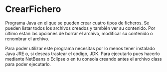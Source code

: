 # CrearFichero
Programa Java en el que se pueden crear cuatro tipos de ficheros. 
Se pueden listar todos los archivos creados y también ver su contenido.
Por último estan las opciones de borrar el archivo, modificar su contenido o renombrar el archivo.

Para poder utilizar este programa necesitas por lo menos tener instalado Java JRE o, si deseas trastear el código, JDK.
Para ejecutarlo pues hacerlo mediante NetBeans o Eclipse o en tu consola creando antes el archivo class para poder ejecutarlo.
